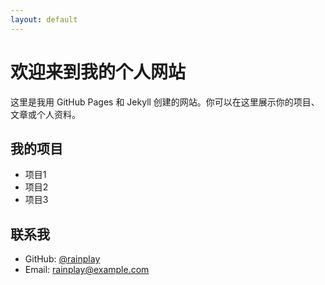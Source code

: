 ```yaml
---
layout: default
---
```


# 欢迎来到我的个人网站

这里是我用 GitHub Pages 和 Jekyll 创建的网站。你可以在这里展示你的项目、文章或个人资料。

## 我的项目
- 项目1
- 项目2
- 项目3

## 联系我
- GitHub: [@rainplay](https://github.com/rainplay)
- Email: rainplay@example.com

